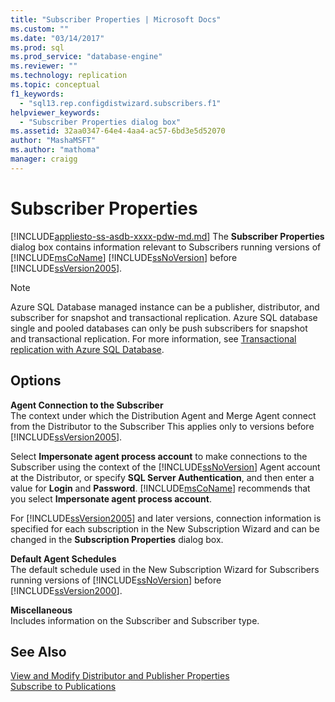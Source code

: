 ```yaml
---
title: "Subscriber Properties | Microsoft Docs"
ms.custom: ""
ms.date: "03/14/2017"
ms.prod: sql
ms.prod_service: "database-engine"
ms.reviewer: ""
ms.technology: replication
ms.topic: conceptual
f1_keywords: 
  - "sql13.rep.configdistwizard.subscribers.f1"
helpviewer_keywords: 
  - "Subscriber Properties dialog box"
ms.assetid: 32aa0347-64e4-4aa4-ac57-6bd3e5d52070
author: "MashaMSFT"
ms.author: "mathoma"
manager: craigg
---
```

# Subscriber Properties
[!INCLUDE[appliesto-ss-asdb-xxxx-pdw-md.md](../includes/appliesto-ss-asdb-xxxx-pdw-md.md)]
  The **Subscriber Properties** dialog box contains information relevant to Subscribers running versions of [!INCLUDE[msCoName](../../includes/msconame-md.md)] [!INCLUDE[ssNoVersion](../../includes/ssnoversion-md.md)] before [!INCLUDE[ssVersion2005](../../includes/ssversion2005-md.md)].  

  > [!NOTE] 
  > Azure SQL Database managed instance can be a publisher, distributor, and subscriber for snapshot and transactional replication. Azure SQL database single and pooled databases can only be push subscribers for snapshot and transactional replication. For more information, see [Transactional replication with Azure SQL Database](/azure/sql-database/sql-database-managed-instance-transactional-replication). 

  
## Options  
 **Agent Connection to the Subscriber**  
 The context under which the Distribution Agent and Merge Agent connect from the Distributor to the Subscriber This applies only to versions before [!INCLUDE[ssVersion2005](../../includes/ssversion2005-md.md)].  
  
 Select **Impersonate agent process account** to make connections to the Subscriber using the context of the [!INCLUDE[ssNoVersion](../../includes/ssnoversion-md.md)] Agent account at the Distributor, or specify **SQL Server Authentication**, and then enter a value for **Login** and **Password**. [!INCLUDE[msCoName](../../includes/msconame-md.md)] recommends that you select **Impersonate agent process account**.  
  
 For [!INCLUDE[ssVersion2005](../../includes/ssversion2005-md.md)] and later versions, connection information is specified for each subscription in the New Subscription Wizard and can be changed in the **Subscription Properties** dialog box.  
  
 **Default Agent Schedules**  
 The default schedule used in the New Subscription Wizard for Subscribers running versions of [!INCLUDE[ssNoVersion](../../includes/ssnoversion-md.md)] before [!INCLUDE[ssVersion2000](../../includes/ssversion2000-md.md)].  
  
 **Miscellaneous**  
 Includes information on the Subscriber and Subscriber type.  
  
## See Also  
 [View and Modify Distributor and Publisher Properties](../../relational-databases/replication/view-and-modify-distributor-and-publisher-properties.md)   
 [Subscribe to Publications](../../relational-databases/replication/subscribe-to-publications.md)  
  
  
